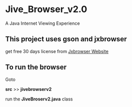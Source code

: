# Jive_Browser_v2.0
A Java Internet Viewing Experience
## This project uses gson and jxbrowser

get free 30 days license from [Jxbrowser Website](https://www.teamdev.com/jxbrowser#evaluate) 

## To run the browser

Goto

**src** >> **jivebrowserv2**

run the **JiveBroserv2.java** class 
